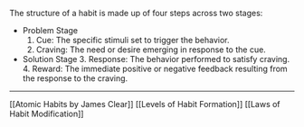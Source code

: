 The structure of a habit is made up of four steps across two stages:
- Problem Stage
	1. Cue: The specific stimuli set to trigger the behavior.
	2. Craving: The need or desire emerging in response to the cue.
- Solution Stage
	3. Response: The behavior performed to satisfy craving.
	4. Reward: The immediate positive or negative feedback resulting from the response to the craving. 

---
[[Atomic Habits by James Clear]]
[[Levels of Habit Formation]]
[[Laws of Habit Modification]]